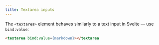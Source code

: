```yaml
---
title: Textarea inputs
---
```


The `<textarea>` element behaves similarly to a text input in Svelte — use `bind:value`:

```html
<textarea bind:value={markdown}></textarea
```